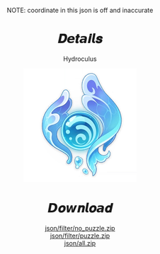 <body>
  <div align="center">
    <p>NOTE: coordinate in this json is off and inaccurate</p>
    <h1>𝑫𝙚𝒕𝙖𝒊𝙡𝒔</h1>
    <p>Hydroculus</p>
    <img src=item.webp>
    <h1>𝘿𝒐𝙬𝒏𝙡𝒐𝙖𝒅</h1>
    <a href="json/filter/no%20puzzle/nonpuzzle.zip">json/filter/no_puzzle.zip</a></br>
    <a href="json/filter/puzzle/puzzle.zip">json/filter/puzzle.zip</a></br>
    <a href="json/all/all.zip">json/all.zip</a></br>
  </div>
</body>
